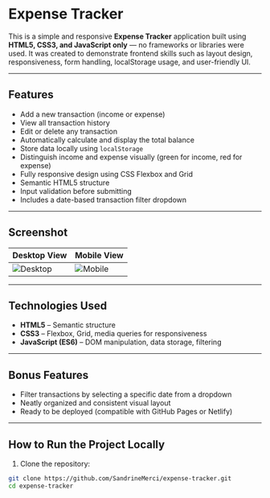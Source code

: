 # Expense Tracker

This is a simple and responsive **Expense Tracker** application built using **HTML5, CSS3, and JavaScript only** — no frameworks or libraries were used. It was created to demonstrate frontend skills such as layout design, responsiveness, form handling, localStorage usage, and user-friendly UI.

---

## Features

- Add a new transaction (income or expense)
- View all transaction history
- Edit or delete any transaction
- Automatically calculate and display the total balance
- Store data locally using `localStorage`
- Distinguish income and expense visually (green for income, red for expense)
- Fully responsive design using CSS Flexbox and Grid
- Semantic HTML5 structure
- Input validation before submitting
- Includes a date-based transaction filter dropdown

---

## Screenshot

| Desktop View | Mobile View |
|--------------|-------------|
| ![Desktop](screenshots/desktop.png) | ![Mobile](screenshots/mobile.png) |

---

## Technologies Used

- **HTML5** – Semantic structure
- **CSS3** – Flexbox, Grid, media queries for responsiveness
- **JavaScript (ES6)** – DOM manipulation, data storage, filtering

---

## Bonus Features

- Filter transactions by selecting a specific date from a dropdown
- Neatly organized and consistent visual layout
- Ready to be deployed (compatible with GitHub Pages or Netlify)

---

## How to Run the Project Locally

1. Clone the repository:

```bash
git clone https://github.com/SandrineMerci/expense-tracker.git
cd expense-tracker
